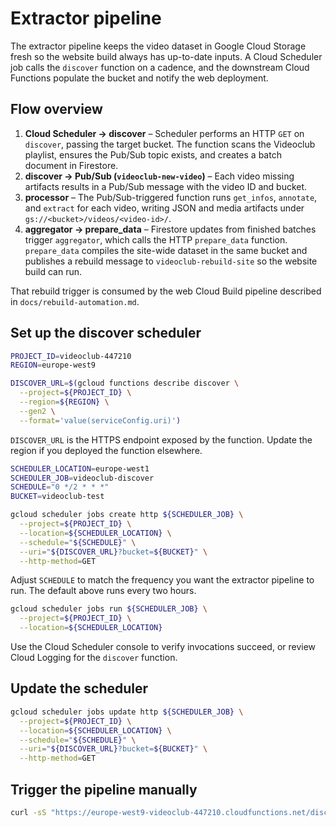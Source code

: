 # Extractor pipeline

The extractor pipeline keeps the video dataset in Google Cloud Storage fresh so the website build always has up-to-date inputs. A Cloud Scheduler job calls the `discover` function on a cadence, and the downstream Cloud Functions populate the bucket and notify the web deployment.

## Flow overview

1. **Cloud Scheduler → discover** – Scheduler performs an HTTP `GET` on `discover`, passing the target bucket. The function scans the Videoclub playlist, ensures the Pub/Sub topic exists, and creates a batch document in Firestore.
2. **discover → Pub/Sub (`videoclub-new-video`)** – Each video missing artifacts results in a Pub/Sub message with the video ID and bucket.
3. **processor** – The Pub/Sub-triggered function runs `get_infos`, `annotate`, and `extract` for each video, writing JSON and media artifacts under `gs://<bucket>/videos/<video-id>/`.
4. **aggregator → prepare_data** – Firestore updates from finished batches trigger `aggregator`, which calls the HTTP `prepare_data` function. `prepare_data` compiles the site-wide dataset in the same bucket and publishes a rebuild message to `videoclub-rebuild-site` so the website build can run.

That rebuild trigger is consumed by the web Cloud Build pipeline described in `docs/rebuild-automation.md`.

## Set up the discover scheduler

```bash
PROJECT_ID=videoclub-447210
REGION=europe-west9

DISCOVER_URL=$(gcloud functions describe discover \
  --project=${PROJECT_ID} \
  --region=${REGION} \
  --gen2 \
  --format='value(serviceConfig.uri)')
```

`DISCOVER_URL` is the HTTPS endpoint exposed by the function. Update the region if you deployed the function elsewhere.

```bash
SCHEDULER_LOCATION=europe-west1
SCHEDULER_JOB=videoclub-discover
SCHEDULE="0 */2 * * *"
BUCKET=videoclub-test

gcloud scheduler jobs create http ${SCHEDULER_JOB} \
  --project=${PROJECT_ID} \
  --location=${SCHEDULER_LOCATION} \
  --schedule="${SCHEDULE}" \
  --uri="${DISCOVER_URL}?bucket=${BUCKET}" \
  --http-method=GET
```

Adjust `SCHEDULE` to match the frequency you want the extractor pipeline to run. The default above runs every two hours.

```bash
gcloud scheduler jobs run ${SCHEDULER_JOB} \
  --project=${PROJECT_ID} \
  --location=${SCHEDULER_LOCATION}
```

Use the Cloud Scheduler console to verify invocations succeed, or review Cloud Logging for the `discover` function.

## Update the scheduler

```bash
gcloud scheduler jobs update http ${SCHEDULER_JOB} \
  --project=${PROJECT_ID} \
  --location=${SCHEDULER_LOCATION} \
  --schedule="${SCHEDULE}" \
  --uri="${DISCOVER_URL}?bucket=${BUCKET}" \
  --http-method=GET
```

## Trigger the pipeline manually

```bash
curl -sS "https://europe-west9-videoclub-447210.cloudfunctions.net/discover?bucket=videoclub-test"
```